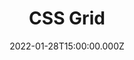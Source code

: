 ---
title: CSS Grid
description: Description here
date: 2022-01-28T15:00:00.000Z
released: false
---